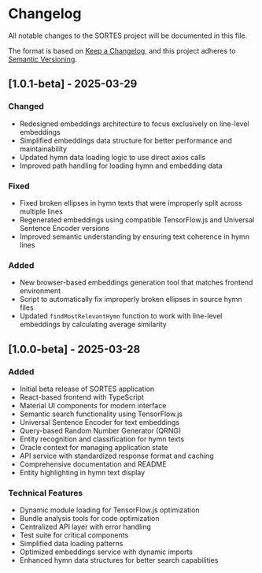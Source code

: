 # Changelog

All notable changes to the SORTES project will be documented in this file.

The format is based on [Keep a Changelog](https://keepachangelog.com/en/1.0.0/),
and this project adheres to [Semantic Versioning](https://semver.org/spec/v2.0.0.html).

## [1.0.1-beta] - 2025-03-29

### Changed
- Redesigned embeddings architecture to focus exclusively on line-level embeddings
- Simplified embeddings data structure for better performance and maintainability
- Updated hymn data loading logic to use direct axios calls
- Improved path handling for loading hymn and embedding data

### Fixed
- Fixed broken ellipses in hymn texts that were improperly split across multiple lines
- Regenerated embeddings using compatible TensorFlow.js and Universal Sentence Encoder versions
- Improved semantic understanding by ensuring text coherence in hymn lines

### Added
- New browser-based embeddings generation tool that matches frontend environment
- Script to automatically fix improperly broken ellipses in source hymn files
- Updated `findMostRelevantHymn` function to work with line-level embeddings by calculating average similarity

## [1.0.0-beta] - 2025-03-28

### Added
- Initial beta release of SORTES application
- React-based frontend with TypeScript
- Material UI components for modern interface
- Semantic search functionality using TensorFlow.js
- Universal Sentence Encoder for text embeddings
- Query-based Random Number Generator (QRNG)
- Entity recognition and classification for hymn texts
- Oracle context for managing application state
- API service with standardized response format and caching
- Comprehensive documentation and README
- Entity highlighting in hymn text display

### Technical Features
- Dynamic module loading for TensorFlow.js optimization
- Bundle analysis tools for code optimization
- Centralized API layer with error handling
- Test suite for critical components
- Simplified data loading patterns
- Optimized embeddings service with dynamic imports
- Enhanced hymn data structures for better search capabilities 